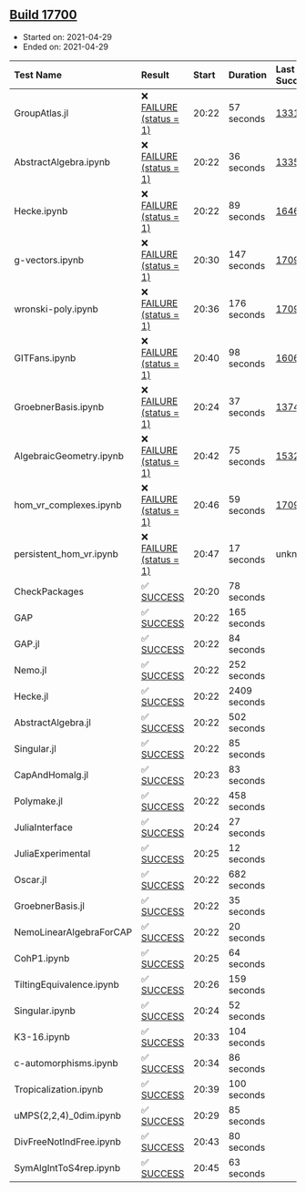 ## [Build 17700](https://oscarci.mathematik.uni-kl.de/job/oscar/17700/)

* Started on: 2021-04-29
* Ended on: 2021-04-29

| Test Name    | Result | Start | Duration | Last Success | First Failure |
|:-------------|:-------|:------|:---------|:-------------|:--------------|
| GroupAtlas.jl | ❌ [FAILURE (status = 1)](https://oscarci.mathematik.uni-kl.de/job/oscar/17700/artifact/logs/build-17700/GroupAtlas.jl.log) | 20:22 | 57 seconds | [13311](https://oscarci.mathematik.uni-kl.de/job/oscar/13311/) | [13312](https://oscarci.mathematik.uni-kl.de/job/oscar/13312/) |
| AbstractAlgebra.ipynb | ❌ [FAILURE (status = 1)](https://oscarci.mathematik.uni-kl.de/job/oscar/17700/artifact/logs/build-17700/AbstractAlgebra.ipynb.log) | 20:22 | 36 seconds | [13355](https://oscarci.mathematik.uni-kl.de/job/oscar/13355/) | [13356](https://oscarci.mathematik.uni-kl.de/job/oscar/13356/) |
| Hecke.ipynb | ❌ [FAILURE (status = 1)](https://oscarci.mathematik.uni-kl.de/job/oscar/17700/artifact/logs/build-17700/Hecke.ipynb.log) | 20:22 | 89 seconds | [16463](https://oscarci.mathematik.uni-kl.de/job/oscar/16463/) | [16464](https://oscarci.mathematik.uni-kl.de/job/oscar/16464/) |
| g-vectors.ipynb | ❌ [FAILURE (status = 1)](https://oscarci.mathematik.uni-kl.de/job/oscar/17700/artifact/logs/build-17700/g-vectors.ipynb.log) | 20:30 | 147 seconds | [17099](https://oscarci.mathematik.uni-kl.de/job/oscar/17099/) | [17100](https://oscarci.mathematik.uni-kl.de/job/oscar/17100/) |
| wronski-poly.ipynb | ❌ [FAILURE (status = 1)](https://oscarci.mathematik.uni-kl.de/job/oscar/17700/artifact/logs/build-17700/wronski-poly.ipynb.log) | 20:36 | 176 seconds | [17098](https://oscarci.mathematik.uni-kl.de/job/oscar/17098/) | [17099](https://oscarci.mathematik.uni-kl.de/job/oscar/17099/) |
| GITFans.ipynb | ❌ [FAILURE (status = 1)](https://oscarci.mathematik.uni-kl.de/job/oscar/17700/artifact/logs/build-17700/GITFans.ipynb.log) | 20:40 | 98 seconds | [16068](https://oscarci.mathematik.uni-kl.de/job/oscar/16068/) | [16069](https://oscarci.mathematik.uni-kl.de/job/oscar/16069/) |
| GroebnerBasis.ipynb | ❌ [FAILURE (status = 1)](https://oscarci.mathematik.uni-kl.de/job/oscar/17700/artifact/logs/build-17700/GroebnerBasis.ipynb.log) | 20:24 | 37 seconds | [13748](https://oscarci.mathematik.uni-kl.de/job/oscar/13748/) | [13749](https://oscarci.mathematik.uni-kl.de/job/oscar/13749/) |
| AlgebraicGeometry.ipynb | ❌ [FAILURE (status = 1)](https://oscarci.mathematik.uni-kl.de/job/oscar/17700/artifact/logs/build-17700/AlgebraicGeometry.ipynb.log) | 20:42 | 75 seconds | [15322](https://oscarci.mathematik.uni-kl.de/job/oscar/15322/) | [15323](https://oscarci.mathematik.uni-kl.de/job/oscar/15323/) |
| hom_vr_complexes.ipynb | ❌ [FAILURE (status = 1)](https://oscarci.mathematik.uni-kl.de/job/oscar/17700/artifact/logs/build-17700/hom_vr_complexes.ipynb.log) | 20:46 | 59 seconds | [17099](https://oscarci.mathematik.uni-kl.de/job/oscar/17099/) | [17100](https://oscarci.mathematik.uni-kl.de/job/oscar/17100/) |
| persistent_hom_vr.ipynb | ❌ [FAILURE (status = 1)](https://oscarci.mathematik.uni-kl.de/job/oscar/17700/artifact/logs/build-17700/persistent_hom_vr.ipynb.log) | 20:47 | 17 seconds | unknown | unknown |
| CheckPackages | ✅ [SUCCESS](https://oscarci.mathematik.uni-kl.de/job/oscar/17700/artifact/logs/build-17700/CheckPackages.log) | 20:20 | 78 seconds |  |  |
| GAP | ✅ [SUCCESS](https://oscarci.mathematik.uni-kl.de/job/oscar/17700/artifact/logs/build-17700/GAP.log) | 20:22 | 165 seconds |  |  |
| GAP.jl | ✅ [SUCCESS](https://oscarci.mathematik.uni-kl.de/job/oscar/17700/artifact/logs/build-17700/GAP.jl.log) | 20:22 | 84 seconds |  |  |
| Nemo.jl | ✅ [SUCCESS](https://oscarci.mathematik.uni-kl.de/job/oscar/17700/artifact/logs/build-17700/Nemo.jl.log) | 20:22 | 252 seconds |  |  |
| Hecke.jl | ✅ [SUCCESS](https://oscarci.mathematik.uni-kl.de/job/oscar/17700/artifact/logs/build-17700/Hecke.jl.log) | 20:22 | 2409 seconds |  |  |
| AbstractAlgebra.jl | ✅ [SUCCESS](https://oscarci.mathematik.uni-kl.de/job/oscar/17700/artifact/logs/build-17700/AbstractAlgebra.jl.log) | 20:22 | 502 seconds |  |  |
| Singular.jl | ✅ [SUCCESS](https://oscarci.mathematik.uni-kl.de/job/oscar/17700/artifact/logs/build-17700/Singular.jl.log) | 20:22 | 85 seconds |  |  |
| CapAndHomalg.jl | ✅ [SUCCESS](https://oscarci.mathematik.uni-kl.de/job/oscar/17700/artifact/logs/build-17700/CapAndHomalg.jl.log) | 20:23 | 83 seconds |  |  |
| Polymake.jl | ✅ [SUCCESS](https://oscarci.mathematik.uni-kl.de/job/oscar/17700/artifact/logs/build-17700/Polymake.jl.log) | 20:22 | 458 seconds |  |  |
| JuliaInterface | ✅ [SUCCESS](https://oscarci.mathematik.uni-kl.de/job/oscar/17700/artifact/logs/build-17700/JuliaInterface.log) | 20:24 | 27 seconds |  |  |
| JuliaExperimental | ✅ [SUCCESS](https://oscarci.mathematik.uni-kl.de/job/oscar/17700/artifact/logs/build-17700/JuliaExperimental.log) | 20:25 | 12 seconds |  |  |
| Oscar.jl | ✅ [SUCCESS](https://oscarci.mathematik.uni-kl.de/job/oscar/17700/artifact/logs/build-17700/Oscar.jl.log) | 20:22 | 682 seconds |  |  |
| GroebnerBasis.jl | ✅ [SUCCESS](https://oscarci.mathematik.uni-kl.de/job/oscar/17700/artifact/logs/build-17700/GroebnerBasis.jl.log) | 20:22 | 35 seconds |  |  |
| NemoLinearAlgebraForCAP | ✅ [SUCCESS](https://oscarci.mathematik.uni-kl.de/job/oscar/17700/artifact/logs/build-17700/NemoLinearAlgebraForCAP.log) | 20:22 | 20 seconds |  |  |
| CohP1.ipynb | ✅ [SUCCESS](https://oscarci.mathematik.uni-kl.de/job/oscar/17700/artifact/logs/build-17700/CohP1.ipynb.log) | 20:25 | 64 seconds |  |  |
| TiltingEquivalence.ipynb | ✅ [SUCCESS](https://oscarci.mathematik.uni-kl.de/job/oscar/17700/artifact/logs/build-17700/TiltingEquivalence.ipynb.log) | 20:26 | 159 seconds |  |  |
| Singular.ipynb | ✅ [SUCCESS](https://oscarci.mathematik.uni-kl.de/job/oscar/17700/artifact/logs/build-17700/Singular.ipynb.log) | 20:24 | 52 seconds |  |  |
| K3-16.ipynb | ✅ [SUCCESS](https://oscarci.mathematik.uni-kl.de/job/oscar/17700/artifact/logs/build-17700/K3-16.ipynb.log) | 20:33 | 104 seconds |  |  |
| c-automorphisms.ipynb | ✅ [SUCCESS](https://oscarci.mathematik.uni-kl.de/job/oscar/17700/artifact/logs/build-17700/c-automorphisms.ipynb.log) | 20:34 | 86 seconds |  |  |
| Tropicalization.ipynb | ✅ [SUCCESS](https://oscarci.mathematik.uni-kl.de/job/oscar/17700/artifact/logs/build-17700/Tropicalization.ipynb.log) | 20:39 | 100 seconds |  |  |
| uMPS(2,2,4)_0dim.ipynb | ✅ [SUCCESS](https://oscarci.mathematik.uni-kl.de/job/oscar/17700/artifact/logs/build-17700/uMPS-2-2-4-_0dim.ipynb.log) | 20:29 | 85 seconds |  |  |
| DivFreeNotIndFree.ipynb | ✅ [SUCCESS](https://oscarci.mathematik.uni-kl.de/job/oscar/17700/artifact/logs/build-17700/DivFreeNotIndFree.ipynb.log) | 20:43 | 80 seconds |  |  |
| SymAlgIntToS4rep.ipynb | ✅ [SUCCESS](https://oscarci.mathematik.uni-kl.de/job/oscar/17700/artifact/logs/build-17700/SymAlgIntToS4rep.ipynb.log) | 20:45 | 63 seconds |  |  |
